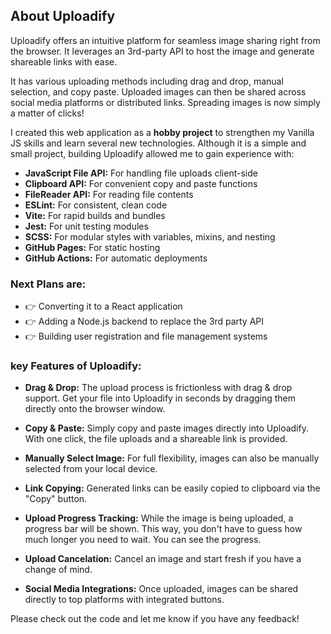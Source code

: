 ## About Uploadify

Uploadify offers an intuitive platform for seamless image sharing right from the browser. It leverages an 3rd-party API to host the image and generate shareable links with ease. 

It has various uploading methods including drag and drop, manual selection, and copy paste. Uploaded images can then be shared across social media platforms or distributed links. Spreading images is now simply a matter of clicks!

I created this web application as a **hobby project** to strengthen my Vanilla JS skills and learn several new technologies. Although it is a simple and small project, building Uploadify allowed me to gain experience with:

- **JavaScript File API:** For handling file uploads client-side
- **Clipboard API:** For convenient copy and paste functions
- **FileReader API:** For reading file contents
- **ESLint:** For consistent, clean code
- **Vite:** For rapid builds and bundles
- **Jest:** For unit testing modules
- **SCSS:** For modular styles with variables, mixins, and nesting
- **GitHub Pages:** For static hosting
- **GitHub Actions:** For automatic deployments

### Next Plans are:

- 👉 Converting it to a React application
- 👉 Adding a Node.js backend to replace the 3rd party API
- 👉 Building user registration and file management systems

### key Features of Uploadify:

- **Drag & Drop:** The upload process is frictionless with drag & drop support. Get your file into Uploadify in seconds by dragging them directly onto the browser window.

- **Copy & Paste:** Simply copy and paste images directly into Uploadify. With one click, the file uploads and a shareable link is provided.

- **Manually Select Image:** For full flexibility, images can also be manually selected from your local device.

- **Link Copying:** Generated links can be easily copied to clipboard via the "Copy" button.

- **Upload Progress Tracking:** While the image is being uploaded, a progress bar will be shown. This way, you don't have to guess how much longer you need to wait. You can see the progress.

- **Upload Cancelation:** Cancel an image and start fresh if you have a change of mind.

- **Social Media Integrations:** Once uploaded, images can be shared directly to top platforms with integrated buttons.

Please check out the code and let me know if you have any feedback!